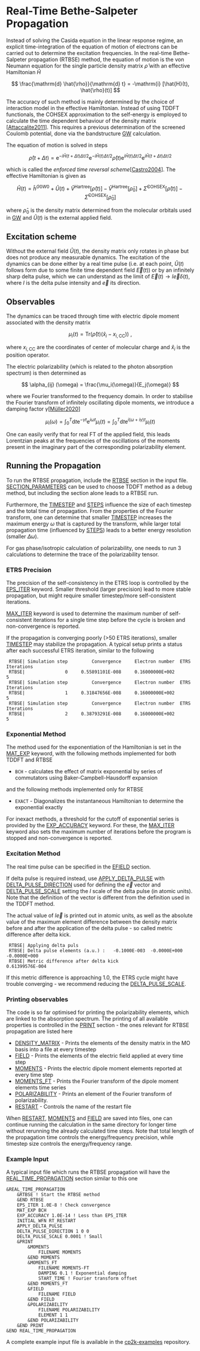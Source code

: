 # Real-Time Bethe-Salpeter Propagation

Instead of solving the Casida equation in the linear response regime, an explicit time-integration
of the equation of motion of electrons can be carried out to determine the excitation frequencies.
In the real-time Bethe-Salpeter propagation (RTBSE) method, the equation of motion is the von
Neumann equation for the single particle density matrix $\hat{\rho}$ with an effective Hamiltonian
$\hat{H}$

$$ \frac{\mathrm{d} \hat{\rho}}{\mathrm{d} t} = -\mathrm{i} [\hat{H}(t), \hat{\rho}(t)] $$

The accuracy of such method is mainly determined by the choice of interaction model in the effective
Hamiltonian. Instead of using TDDFT functionals, the COHSEX approximation to the self-energy is
employed to calculate the time dependent behaviour of the density matrix
\[[Attaccalite2011](http://dx.doi.org/10.1103/PhysRevB.84.245110)\]. This requires a previous
determination of the screened Coulomb potential, done via the bandstructure
[GW](#CP2K_INPUT.FORCE_EVAL.PROPERTIES.BANDSTRUCTURE.GW) calculation.

The equation of motion is solved in steps

$$ \hat{\rho} (t + \Delta t) = \mathrm{e} ^ {- i \hat{H} (t+\Delta t) \Delta t/2} \mathrm{e} ^ {-i \hat{H}(t) \Delta t/2}
\hat{\rho} (t) \mathrm{e} ^ {i \hat{H}(t) \Delta t/2} \mathrm{e} ^ {i \hat{H} (t + \Delta t) \Delta t/2}$$

which is called the _enforced time reversal
scheme_\[[Castro2004](https://doi.org/10.1063/1.1774980)\]. The effective Hamiltonian is given as

$$ \hat{H}(t) = \hat{h}^{G0W0} + \hat{U} (t) +
\hat{V}^{\mathrm{Hartree}} [\hat{\rho}(t)] - \hat{V}^{\mathrm{Hartree}} [\hat{\rho}_0] +
\hat{\Sigma}^{\mathrm{COHSEX}}[\hat{\rho}(t)] - \hat{\Sigma}^{\mathrm{COHSEX}}[\hat{\rho}_0]
$$

where $\hat{\rho}_0$ is the density matrix determined from the molecular orbitals used in
[GW](#CP2K_INPUT.FORCE_EVAL.PROPERTIES.BANDSTRUCTURE.GW) and $\hat{U}(t)$ is the external applied
field.

## Excitation scheme

Without the external field $\hat{U}(t)$, the density matrix only rotates in phase but does not
produce any measurable dynamics. The excitation of the dynamics can be done either by a real time
pulse (i.e. at each point, $\hat{U}(t)$ follows form due to some finite time dependent field
$\vec{E}(t)$) or by an infinitely sharp delta pulse, which we can understand as the limit of
$\vec{E}(t) \to I \vec{e} \delta(t)$, where $I$ is the delta pulse intensity and $\vec{e}$ its
direction.

## Observables

The dynamics can be traced through time with electric dipole moment associated with the density
matrix

$$ \mu_i(t) = \mathrm{Tr} (\hat{\rho}(t) (\hat{x}_i - x_{i,\mathrm{CC}})) \: ,
$$

where $x_{i,\mathrm{CC}}$ are the coordinates of center of molecular charge and $\hat{x}_i$ is the
position operator.

The electric polarizability (which is related to the photon absorption spectrum) is then determined
as

$$ \alpha_{ij} (\omega) = \frac{\mu_i(\omega)}{E_j(\omega)}
$$

where we Fourier transformed to the frequency domain. In order to stabilise the Fourier transform of
infinitely oscillating dipole moments, we introduce a damping factor
$\gamma$\[[Müller2020](https://doi.org/10.1002/jcc.26412)\]

$$ \mu_i(\omega) = \int _ 0 ^ T \mathrm{d}t \mathrm{e}^{-\gamma t} \mathrm{e} ^ {i \omega t} \mu_i(t) =
    \int _ 0 ^ T \mathrm{d}t \mathrm{e}^{i(\omega + i \gamma) t} \mu_i (t)
$$

One can easily verify that for real FT of the applied field, this leads Lorentzian peaks at the
frequencies of the oscillations of the moments present in the imaginary part of the corresponding
polarizability element.

## Running the Propagation

To run the RTBSE propagation, include the
[RTBSE](#CP2K_INPUT.FORCE_EVAL.DFT.REAL_TIME_PROPAGATION.RTBSE) section in the input file.
[SECTION_PARAMETERS](#CP2K_INPUT.FORCE_EVAL.DFT.REAL_TIME_PROPAGATION.RTBSE.SECTION_PARAMETERS) can
be used to choose TDDFT method as a debug method, but including the section alone leads to a RTBSE
run.

Furthermore, the [TIMESTEP](#CP2K_INPUT.MOTION.MD.TIMESTEP) and [STEPS](#CP2K_INPUT.MOTION.MD.STEPS)
influence the size of each timestep and the total time of propagation. From the properties of the
Fourier transform, one can determine that smaller [TIMESTEP](#CP2K_INPUT.MOTION.MD.TIMESTEP)
increases the maximum energy $\omega$ that is captured by the transform, while larger total
propagation time (influenced by [STEPS](#CP2K_INPUT.MOTION.MD.STEPS)) leads to a better energy
resolution (smaller $\Delta \omega$).

For gas phase/isotropic calculation of polarizability, one needs to run 3 calculations to determine
the trace of the polarizability tensor.

### ETRS Precision

The precision of the self-consistency in the ETRS loop is controlled by the
[EPS_ITER](#CP2K_INPUT.FORCE_EVAL.DFT.REAL_TIME_PROPAGATION.EPS_ITER) keyword. Smaller threshold
(larger precision) lead to more stable propagation, but might require smaller timestep/more
self-consistent iterations.

[MAX_ITER](#CP2K_INPUT.FORCE_EVAL.DFT.REAL_TIME_PROPAGATION.MAX_ITER) keyword is used to determine
the maximum number of self-consistent iterations for a single time step before the cycle is broken
and non-convergence is reported.

If the propagation is converging poorly (>50 ETRS iterations), smaller
[TIMESTEP](#CP2K_INPUT.MOTION.MD.TIMESTEP) may stabilize the propagation. A typical setup prints a
status after each successful ETRS iteration, similar to the following

```
 RTBSE| Simulation step         Convergence     Electron number  ETRS Iterations
 RTBSE|               0     0.55891101E-008     0.16000000E+002                5
 RTBSE| Simulation step         Convergence     Electron number  ETRS Iterations
 RTBSE|               1     0.31847656E-008     0.16000000E+002                5
 RTBSE| Simulation step         Convergence     Electron number  ETRS Iterations
 RTBSE|               2     0.38793291E-008     0.16000000E+002                5
```

### Exponential Method

The method used for the exponentiation of the Hamiltonian is set in the
[MAT_EXP](#CP2K_INPUT.FORCE_EVAL.DFT.REAL_TIME_PROPAGATION.MAT_EXP) keyword, with the following
methods implemented for both TDDFT and RTBSE

- `BCH` - calculates the effect of matrix exponential by series of commutators using
  Baker-Campbell-Hausdorff expansion

and the following methods implemented only for RTBSE

- `EXACT` - Diagonalizes the instantaneous Hamiltonian to determine the exponential exactly

For inexact methods, a threshold for the cutoff of exponential series is provided by the
[EXP_ACCURACY](#CP2K_INPUT.FORCE_EVAL.DFT.REAL_TIME_PROPAGATION.EXP_ACCURACY) keyword. For these,
the [MAX_ITER](#CP2K_INPUT.FORCE_EVAL.DFT.REAL_TIME_PROPAGATION.MAX_ITER) keyword also sets the
maximum number of iterations before the program is stopped and non-convergence is reported.

### Excitation Method

The real time pulse can be specified in the [EFIELD](#CP2K_INPUT.FORCE_EVAL.DFT.EFIELD) section.

If delta pulse is required instead, use
[APPLY_DELTA_PULSE](#CP2K_INPUT.FORCE_EVAL.DFT.REAL_TIME_PROPAGATION.APPLY_DELTA_PULSE) with
[DELTA_PULSE_DIRECTION](#CP2K_INPUT.FORCE_EVAL.DFT.REAL_TIME_PROPAGATION.DELTA_PULSE_DIRECTION) used
for defining the $\vec{e}$ vector and
[DELTA_PULSE_SCALE](#CP2K_INPUT.FORCE_EVAL.DFT.REAL_TIME_PROPAGATION.DELTA_PULSE_SCALE) setting the
$I$ scale of the delta pulse (in atomic units). Note that the definition of the vector is different
from the definition used in the TDDFT method.

The actual value of $I \vec{e}$ is printed out in atomic units, as well as the absolute value of the
maximum element difference between the density matrix before and after the application of the delta
pulse - so called metric difference after delta kick.

```
 RTBSE| Applying delta puls
 RTBSE| Delta pulse elements (a.u.) :   -0.1000E-003  -0.0000E+000  -0.0000E+000
 RTBSE| Metric difference after delta kick                       0.61399576E-004
```

If this metric difference is approaching 1.0, the ETRS cycle might have trouble converging - we
recommend reducing the
[DELTA_PULSE_SCALE](#CP2K_INPUT.FORCE_EVAL.DFT.REAL_TIME_PROPAGATION.DELTA_PULSE_SCALE).

### Printing observables

The code is so far optimised for printing the polarizability elements, which are linked to the
absorption spectrum. The printing of all available properties is controlled in the
[PRINT](#CP2K_INPUT.FORCE_EVAL.DFT.REAL_TIME_PROPAGATION.PRINT) section - the ones relevant for
RTBSE propagation are listed here

- [DENSITY_MATRIX](#CP2K_INPUT.FORCE_EVAL.DFT.REAL_TIME_PROPAGATION.PRINT.DENSITY_MATRIX) - Prints
  the elements of the density matrix in the MO basis into a file at every timestep
- [FIELD](#CP2K_INPUT.FORCE_EVAL.DFT.REAL_TIME_PROPAGATION.PRINT.FIELD) - Prints the elements of the
  electric field applied at every time step
- [MOMENTS](#CP2K_INPUT.FORCE_EVAL.DFT.REAL_TIME_PROPAGATION.PRINT.MOMENTS) - Prints the electric
  dipole moment elements reported at every time step
- [MOMENTS_FT](#CP2K_INPUT.FORCE_EVAL.DFT.REAL_TIME_PROPAGATION.PRINT.MOMENTS_FT) - Prints the
  Fourier transform of the dipole moment elements time series
- [POLARIZABILITY](#CP2K_INPUT.FORCE_EVAL.DFT.REAL_TIME_PROPAGATION.PRINT.POLARIZABILITY) - Prints
  an element of the Fourier transform of polarizability.
- [RESTART](#CP2K_INPUT.FORCE_EVAL.DFT.REAL_TIME_PROPAGATION.PRINT.RESTART) - Controls the name of
  the restart file

When [RESTART](#CP2K_INPUT.FORCE_EVAL.DFT.REAL_TIME_PROPAGATION.PRINT.RESTART),
[MOMENTS](#CP2K_INPUT.FORCE_EVAL.DFT.REAL_TIME_PROPAGATION.PRINT.MOMENTS) and
[FIELD](#CP2K_INPUT.FORCE_EVAL.DFT.REAL_TIME_PROPAGATION.PRINT.FIELD) are saved into files, one can
continue running the calculation in the same directory for longer time without rerunning the already
calculated time steps. Note that total length of the propagation time controls the energy/frequency
precision, while timestep size controls the energy/frequency range.

### Example Input

A typical input file which runs the RTBSE propagation will have the
[REAL_TIME_PROPAGATION](#CP2K_INPUT.FORCE_EVAL.DFT.REAL_TIME_PROPAGATION) section similar to this
one

```
&REAL_TIME_PROPAGATION
    &RTBSE ! Start the RTBSE method
    &END RTBSE
    EPS_ITER 1.0E-8 ! Check convergence
    MAT_EXP BCH
    EXP_ACCURACY 1.0E-14 ! Less than EPS_ITER
    INITIAL_WFN RT_RESTART
    APPLY_DELTA_PULSE
    DELTA_PULSE_DIRECTION 1 0 0
    DELTA_PULSE_SCALE 0.0001 ! Small
    &PRINT
        &MOMENTS
            FILENAME MOMENTS
        &END MOMENTS
        &MOMENTS_FT
            FILENAME MOMENTS-FT
            DAMPING 0.1 ! Exponential damping
            START_TIME ! Fourier transform offset
        &END MOMENTS_FT
        &FIELD
            FILENAME FIELD
        &END FIELD
        &POLARIZABILITY
            FILENAME POLARIZABILITY
            ELEMENT 1 1
        &END POLARIZABILITY
    &END PRINT
&END REAL_TIME_PROPAGATION
```

A complete example input file is available in the
[cp2k-examples](https://github.com/cp2k/cp2k-examples) repository.

